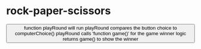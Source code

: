 # rock-paper-scissors

<button>
    function playRound will run
        playRound compares the button choice to computerChoice()
            playRound calls 'function game()' for the game winner logic
                returns game() to show the winner
        

